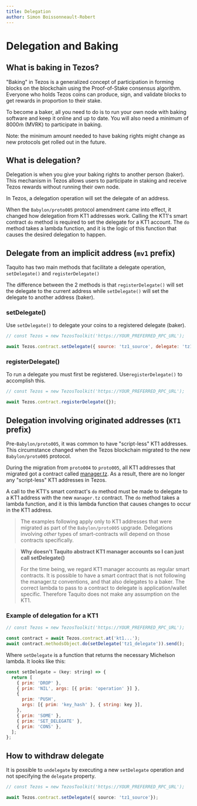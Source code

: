 ```yaml
---
title: Delegation
author: Simon Boissonneault-Robert
---
```


# Delegation and Baking

## What is baking in Tezos?
"Baking" in Tezos is a generalized concept of participation in forming blocks on the blockchain using the Proof-of-Stake consensus algorithm. Everyone who holds Tezos coins can produce, sign, and validate blocks to get rewards in proportion to their stake.

To become a baker, all you need to do is to run your own node with baking software and keep it online and up to date. You will also need a minimum of 8000ṁ (MVRK) to participate in baking. 

Note: the minimum amount needed to have baking rights might change as new protocols get rolled out in the future.

## What is delegation?
Delegation is when you give your baking rights to another person (baker). This mechanism in Tezos allows users to participate in staking and receive Tezos rewards without running their own node.

In Tezos, a delegation operation will set the delegate of an address.

When the `Babylon/proto005` protocol amendment came into effect, it changed how delegation from KT1 addresses work. Calling the KT1's smart contract `do` method is required to set the delegate for a KT1 account.  The `do` method takes a lambda function, and it is the logic of this function that causes the desired delegation to happen.

## Delegate from an implicit address (`mv1` prefix)
Taquito has two main methods that facilitate a delegate operation, `setDelegate()` and `registerDelegate()`

The difference between the 2 methods is that `registerDelegate()` will set the delegate to the current address while `setDelegate()` will set the delegate to another address (baker).

### setDelegate()
Use `setDelegate()` to delegate your coins to a registered delegate (baker).

```js
// const Tezos = new TezosToolkit('https://YOUR_PREFERRED_RPC_URL');

await Tezos.contract.setDelegate({ source: 'tz1_source', delegate: 'tz1_baker' });
```

### registerDelegate()
To run a delegate you must first be registered. Use`registerDelegate()` to accomplish this.

```js
// const Tezos = new TezosToolkit('https://YOUR_PREFERRED_RPC_URL');

await Tezos.contract.registerDelegate({});
```

## Delegation involving originated addresses (`KT1` prefix)

Pre-`Babylon/proto005`, it was common to have "script-less" KT1 addresses. This circumstance changed when the Tezos blockchain migrated to the new `Babylon/proto005` protocol.

During the migration from `proto004` to `proto005`, all KT1 addresses that migrated got a contract called [manager.tz](https://gitlab.com/nomadic-labs/mi-cho-coq/blob/master/src/contracts/manager.tz). As a result, there are no longer any "script-less" KT1 addresses in Tezos.

A call to the KT1's smart contract's `do` method must be made to delegate to a KT1 address with the new `manager.tz` contract. The `do` method takes a lambda function, and it is this lambda function that causes changes to occur in the KT1 address.

> The examples following apply only to KT1 addresses that were migrated as part of the `Babylon/proto005` upgrade. Delegations involving _other_ types of smart-contracts will depend on those contracts specifically.

> **Why doesn't Taquito abstract KT1 manager accounts so I can just call setDelegate()**
>
> For the time being, we regard KT1 manager accounts as regular smart contracts. It is possible to have a smart contract that is not following the manager.tz conventions, and that also delegates to a baker. The correct lambda to pass to a contract to delegate is application/wallet specific. Therefore Taquito does not make any assumption on the KT1.

### Example of delegation for a KT1

```js
// const Tezos = new TezosToolkit('https://YOUR_PREFERRED_RPC_URL');

const contract = await Tezos.contract.at('kt1...');
await contract.methodsObject.do(setDelegate('tz1_delegate')).send();
```

Where `setDelegate` is a function that returns the necessary Michelson lambda. It looks like this:

```js
const setDelegate = (key: string) => {
  return [
    { prim: 'DROP' },
    { prim: 'NIL', args: [{ prim: 'operation' }] },
    {
      prim: 'PUSH',
      args: [{ prim: 'key_hash' }, { string: key }],
    },
    { prim: 'SOME' },
    { prim: 'SET_DELEGATE' },
    { prim: 'CONS' },
  ];
};
```

## How to withdraw delegate

It is possible to `undelegate` by executing a new `setDelegate` operation and not specifying the `delegate` property.

```ts
// const Tezos = new TezosToolkit('https://YOUR_PREFERRED_RPC_URL');

await Tezos.contract.setDelegate({ source: 'tz1_source'});
```